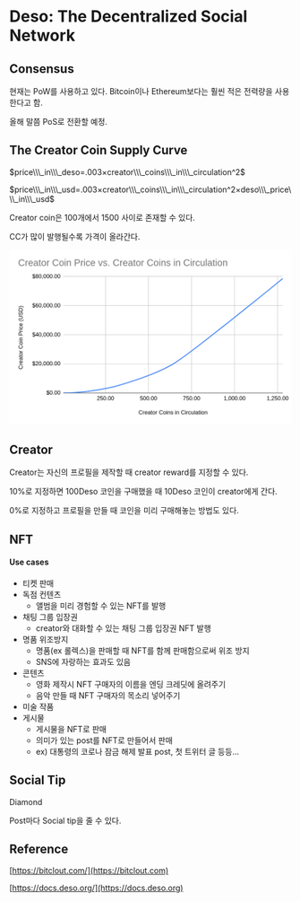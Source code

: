 # Deso: The Decentralized Social Network

## Consensus

현재는 PoW를 사용하고 있다. Bitcoin이나 Ethereum보다는 훨씬 적은 전력량을 사용한다고 함.

올해 말쯤 PoS로 전환할 예정.

## The Creator Coin Supply Curve

$price\\\_in\\\_deso=.003×creator\\\_coins\\\_in\\\_circulation^2$

$price\\\_in\\\_usd=.003×creator\\\_coins\\\_in\\\_circulation^2×deso\\\_price\\\_in\\\_usd$

Creator coin은 100개에서 1500 사이로 존재할 수 있다.

CC가 많이 발행될수록 가격이 올라간다.

![](<../../.gitbook/assets/Untitled (1) (1) (1).png>)

## Creator

Creator는 자신의 프로필을 제작할 때 creator reward를 지정할 수 있다.

10%로 지정하면 100Deso 코인을 구매했을 때 10Deso 코인이 creator에게 간다.

0%로 지정하고 프로필을 만들 때 코인을 미리 구매해놓는 방법도 있다.

## NFT

#### Use cases

* 티켓 판매
* 독점 컨텐츠
  * 앨범을 미리 경험할 수 있는 NFT를 발행
* 채팅 그룹 입장권
  * creator와 대화할 수 있는 채팅 그룹 입장권 NFT 발행
* 명품 위조방지
  * 명품(ex 롤렉스)을 판매할 때 NFT를 함께 판매함으로써 위조 방지
  * SNS에 자랑하는 효과도 있음
* 콘텐츠
  * 영화 제작시 NFT 구매자의 이름을 엔딩 크레딧에 올려주기
  * 음악 만들 때 NFT 구매자의 목소리 넣어주기
* 미술 작품
* 게시물
  * 게시물을 NFT로 판매
  * 의미가 있는 post를 NFT로 만들어서 판매
  * ex) 대통령의 코로나 잠금 해제 발표 post, 첫 트위터 글 등등...

## Social Tip

Diamond

Post마다 Social tip을 줄 수 있다.

## Reference

[https://bitclout.com/](https://bitclout.com)

[https://docs.deso.org/](https://docs.deso.org)
